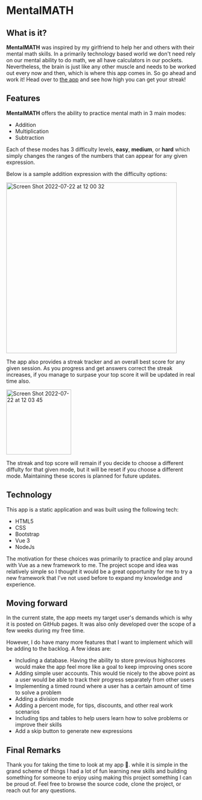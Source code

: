 # MentalMATH

## What is it?
**MentalMATH** was inspired by my girlfriend to help her and others with their mental math skills. In a primarily technology based world we don't need rely on 
our mental ability to do math, we all have calculators in our pockets. Nevertheless, the brain is just like any other muscle and needs to be worked out 
every now and then, which is where this app comes in. So go ahead and work it! Head over to <a href="https://alexeimowat.github.io/mental-math/">the app</a> and 
see how high you can get your streak!

## Features
**MentalMATH** offers the ability to practice mental math in 3 main modes:
- Addition
- Multiplication
- Subtraction

Each of these modes has 3 difficulty levels, **easy**, **medium**, or **hard** which simply changes the ranges of the numbers that can appear for any given expression.

Below is a sample addition expression with the difficulty options:

<img width="452" alt="Screen Shot 2022-07-22 at 12 00 32" src="https://user-images.githubusercontent.com/56664562/180497397-e2f2d376-0438-4834-bd54-37f57b1f04f4.png">

The app also provides a streak tracker and an overall best score for any given session. As you progress and get answers correct the streak increases, if you
manage to surpase your top score it will be updated in real time also. 

<img width="172" alt="Screen Shot 2022-07-22 at 12 03 45" src="https://user-images.githubusercontent.com/56664562/180497853-bbc36516-f9ca-4be8-a292-f62aaa58ee72.png">

The streak and top score will remain if you decide to choose a different diffulty for that given mode, but it will be reset if you choose a different mode.
Maintaining these scores is planned for future updates.

## Technology
This app is a static application and was built using the following tech:
- HTML5
- CSS
- Bootstrap
- Vue 3
- NodeJs

The motivation for these choices was primarily to practice and play around with Vue as a new framework to me. The project scope and idea was relatively 
simple so I thought it would be a great opportunity for me to try a new framework that I've not used before to expand my knowledge and experience. 

## Moving forward
In the current state, the app meets my target user's demands which is why it is posted on GitHub pages. It was also only developed over the scope of a few 
weeks during my free time.

However, I do have many more features that I want to implement which will be adding to the backlog. A few ideas are:
- Including a database. Having the ability to store previous highscores would make the app feel more like a goal to keep improving ones score
- Adding simple user accounts. This would tie nicely to the above point as a user would be able to track their progress separately from other users
- Implementing a timed round where a user has a certain amount of time to solve a problem
- Adding a division mode
- Adding a percent mode, for tips, discounts, and other real work scenarios
- Including tips and tables to help users learn how to solve problems or improve their skills
- Add a skip button to generate new expressions

## Final Remarks
Thank you for taking the time to look at my app 🙂. while it is simple in the grand scheme of things I had a lot of fun learning new skills and building 
something for someone to enjoy using making this project something I can be proud of. 
Feel free to browse the source code, clone the project, or reach out for any questions. 





